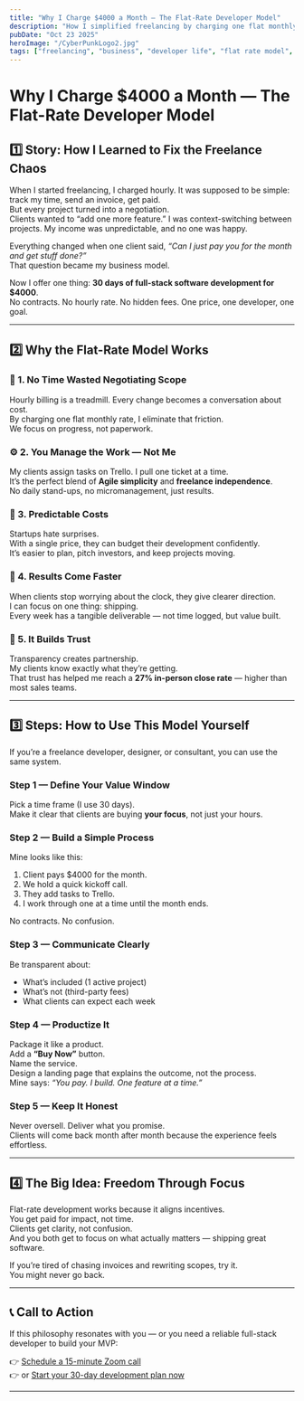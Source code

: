 ```yaml
---
title: "Why I Charge $4000 a Month — The Flat-Rate Developer Model"
description: "How I simplified freelancing by charging one flat monthly rate — no contracts, no hourly billing, just results."
pubDate: "Oct 23 2025"
heroImage: "/CyberPunkLogo2.jpg"
tags: ["freelancing", "business", "developer life", "flat rate model", "productized service"]
---
```


# Why I Charge $4000 a Month — The Flat-Rate Developer Model

## 1️⃣ Story: How I Learned to Fix the Freelance Chaos

When I started freelancing, I charged hourly. It was supposed to be simple: track my time, send an invoice, get paid.  
But every project turned into a negotiation.  
Clients wanted to “add one more feature.” I was context-switching between projects. My income was unpredictable, and no one was happy.

Everything changed when one client said, *“Can I just pay you for the month and get stuff done?”*  
That question became my business model.

Now I offer one thing: **30 days of full-stack software development for $4000**.  
No contracts. No hourly rate. No hidden fees. One price, one developer, one goal.

---

## 2️⃣ Why the Flat-Rate Model Works

### 🧩 1. No Time Wasted Negotiating Scope
Hourly billing is a treadmill. Every change becomes a conversation about cost.  
By charging one flat monthly rate, I eliminate that friction.  
We focus on progress, not paperwork.

### ⚙️ 2. You Manage the Work — Not Me
My clients assign tasks on Trello. I pull one ticket at a time.  
It’s the perfect blend of **Agile simplicity** and **freelance independence**.  
No daily stand-ups, no micromanagement, just results.

### 💸 3. Predictable Costs
Startups hate surprises.  
With a single price, they can budget their development confidently.  
It’s easier to plan, pitch investors, and keep projects moving.

### 🚀 4. Results Come Faster
When clients stop worrying about the clock, they give clearer direction.  
I can focus on one thing: shipping.  
Every week has a tangible deliverable — not time logged, but value built.

### 🤝 5. It Builds Trust
Transparency creates partnership.  
My clients know exactly what they’re getting.  
That trust has helped me reach a **27% in-person close rate** — higher than most sales teams.

---

## 3️⃣ Steps: How to Use This Model Yourself

If you’re a freelance developer, designer, or consultant, you can use the same system.

### Step 1 — Define Your Value Window
Pick a time frame (I use 30 days).  
Make it clear that clients are buying **your focus**, not just your hours.

### Step 2 — Build a Simple Process
Mine looks like this:

1. Client pays $4000 for the month.  
2. We hold a quick kickoff call.  
3. They add tasks to Trello.  
4. I work through one at a time until the month ends.  

No contracts. No confusion.

### Step 3 — Communicate Clearly
Be transparent about:

- What’s included (1 active project)
- What’s not (third-party fees)
- What clients can expect each week

### Step 4 — Productize It
Package it like a product.  
Add a **“Buy Now”** button.  
Name the service.  
Design a landing page that explains the outcome, not the process.  
Mine says: *“You pay. I build. One feature at a time.”*

### Step 5 — Keep It Honest
Never oversell. Deliver what you promise.  
Clients will come back month after month because the experience feels effortless.

---

## 4️⃣ The Big Idea: Freedom Through Focus

Flat-rate development works because it aligns incentives.  
You get paid for impact, not time.  
Clients get clarity, not confusion.  
And you both get to focus on what actually matters — shipping great software.

If you’re tired of chasing invoices and rewriting scopes, try it.  
You might never go back.

---

## 📞 Call to Action

If this philosophy resonates with you — or you need a reliable full-stack developer to build your MVP:

👉 [Schedule a 15-minute Zoom call](https://calendly.com/baileyburnsed/15min)  
👉 or [Start your 30-day development plan now](https://baileyburnsed.dev/)

---

